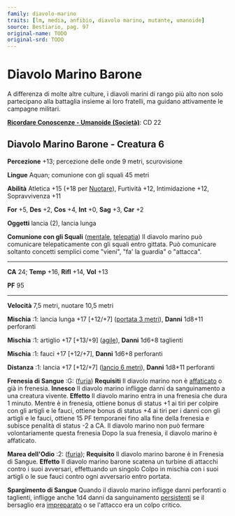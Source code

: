 ```yaml
---
family: diavolo-marino
traits: [lm, media, anfibio, diavolo marino, mutante, umanoide]
source: Bestiario, pag. 97
original-name: TODO
original-srd: TODO
---
```


# Diavolo Marino Barone

A differenza di molte altre culture, i diavoli marini di rango più alto non solo
partecipano alla battaglia insieme ai loro fratelli, ma guidano attivamente le
campagne militari.

**[Ricordare Conoscenze - Umanoide (Società)](/azioni/abilita/ricordare-conoscenze)**:
CD 22

## Diavolo Marino Barone - Creatura 6

**Percezione** +13; percezione delle onde 9 metri, scurovisione

**Lingue** Aquan; comunione con gli squali 45 metri

**Abilità** Atletica +15 (+18 per [Nuotare](/azioni/nuotare)), Furtività +12,
Intimidazione +12, Sopravvivenza +11

**For** +5, **Des** +2, **Cos** +4, **Int** +0, **Sag** +3, **Car** +2

**Oggetti** lancia (2), lancia lunga

**Comunione con gli Squali** ([mentale](/tratti/mentale),
[telepatia](/tratti/telepatia)) Il diavolo marino può comunicare telepaticamente
con gli squali entro gittata. Può comunicare soltanto concetti semplici come
"vieni", "fa' la guardia" o "attacca".

---

**CA** 24; **Temp** +16, **Rifl** +14, **Vol** +13

**PF** 95

---

**Velocità** 7,5 metri, nuotare 10,5 metri

**Mischia** :1: lancia lunga +17 \[+12/+7] ([portata 3 metri](/tratti/portata)),
**Danni** 1d8+11 perforanti

**Mischia** :1: artiglio +17 \[+13/+9] ([agile](/tratti/agile)), **Danni** 1d6+8
taglienti

**Mischia** :1: fauci +17 \[+12/+7], **Danni** 1d6+8 perforanti

**Distanza** :1: lancia +17 \[+12/+7] ([lancio 6 metri](/tratti/lancio)),
**Danni** 1d8+11 perforanti

**Frenesia di Sangue** :G: ([furia](/tratti/furia)) **Requisiti** Il diavolo
marino non è [affaticato](/condizioni/affaticato) o già in frenesia. **Innesco**
Il diavolo marino infligge danni da sanguinamento a una creatura vivente.
**Effetto** Il diavolo marino entra in una frenesia che dura 1 minuto. Mentre è
in frenesia, ottiene bonus di status +1 ai tiri per colpire con gli artigli e le
fauci, ottiene bonus di status +4 ai tiri per i danni con gli artigli e le
fauci, ottiene 15 PF temporanei fino alla fine della frenesia e subisce penalità
di status -2 a CA. Il diavolo marino non può fermare volontariamente questa
frenesia Dopo la sua frenesia, il diavolo marino è affaticato.

**Marea dell'Odio** :2: ([furia](/tratti/furia)); **Requisito** Il diavolo
marino barone è in Frenesia di Sangue. **Effetto** Il diavolo marino barone
scatena un turbine di attacchi contro i suoi avversari, effettuando un singolo
Colpo in mischia con i suoi artigli o le sue fauci contro ogni avversario entro
portata.

**Spargimento di Sangue** Quando il diavolo marino infligge danni perforanti o
taglienti, infligge anche 1d4 danni da sanguinamento
[persistenti](/condizioni/danno-persistente) se il bersaglio era
[impreparato](/condizioni/impreparato) o se l'attacco era un colpo critico.
